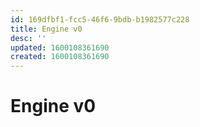 ```yaml
---
id: 169dfbf1-fcc5-46f6-9bdb-b1982577c228
title: Engine v0
desc: ''
updated: 1600108361690
created: 1600108361690
---
```

# Engine v0
